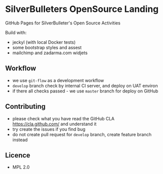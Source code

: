 # SilverBulleters OpenSource Landing

GitHub Pages for SilverBulleter's Open Source Activities

Build with:

* jeckyl (with local Docker tests)
* some bootstrap styles and assest
* mailchimp and zadarma.com widjets

## Workflow

* we use `git-flow` as a development workflow 
* `develop` branch check by internal CI server, and deploy on UAT environ
* if there all checks passed - we use `master` branch for deploy on GitHub

## Contributing

* please check what you have read the GitHub CLA https://cla.github.com/ and understand it
* try create the issues if you find bug
* do not create pull request for `develop` branch, create feature branch instead

## Licence

* MPL 2.0
